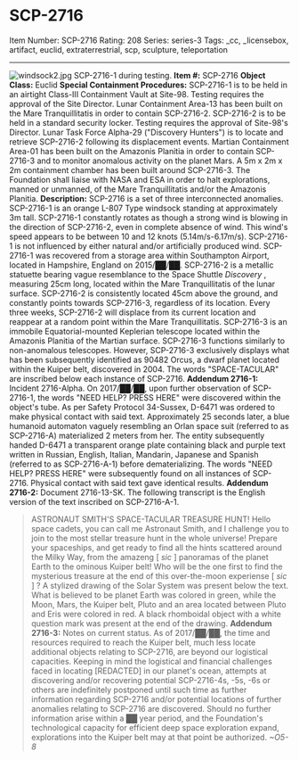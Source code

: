 # SCP-2716
Item Number: SCP-2716
Rating: 208
Series: series-3
Tags: _cc, _licensebox, artifact, euclid, extraterrestrial, scp, sculpture, teleportation

---

![windsock2.jpg](https://scp-wiki.wdfiles.com/local--files/scp-2716/windsock2.jpg)
SCP-2716-1 during testing.
**Item #:** SCP-2716
**Object Class:** Euclid
**Special Containment Procedures:** SCP-2716-1 is to be held in an airtight Class-III Containment Vault at Site-98. Testing requires the approval of the Site Director.
Lunar Containment Area-13 has been built on the Mare Tranquillitatis in order to contain SCP-2716-2. SCP-2716-2 is to be held in a standard security locker. Testing requires the approval of Site-98's Director. Lunar Task Force Alpha-29 ("Discovery Hunters") is to locate and retrieve SCP-2716-2 following its displacement events.
Martian Containment Area-01 has been built on the Amazonis Planitia in order to contain SCP-2716-3 and to monitor anomalous activity on the planet Mars. A 5m x 2m x 2m containment chamber has been built around SCP-2716-3.
The Foundation shall liaise with NASA and ESA in order to halt explorations, manned or unmanned, of the Mare Tranquillitatis and/or the Amazonis Planitia.
**Description:** SCP-2716 is a set of three interconnected anomalies.
SCP-2716-1 is an orange L-807 Type windsock standing at approximately 3m tall. SCP-2716-1 constantly rotates as though a strong wind is blowing in the direction of SCP-2716-2, even in complete absence of wind. This wind's speed appears to be between 10 and 12 knots (5.14m/s-6.17m/s). SCP-2716-1 is not influenced by either natural and/or artificially produced wind. SCP-2716-1 was recovered from a storage area within Southampton Airport, located in Hampshire, England on 2015/██/██.
SCP-2716-2 is a metallic statuette bearing vague resemblance to the Space Shuttle _Discovery_ , measuring 25cm long, located within the Mare Tranquillitatis of the lunar surface. SCP-2716-2 is consistently located 45cm above the ground, and constantly points towards SCP-2716-3, regardless of its location. Every three weeks, SCP-2716-2 will displace from its current location and reappear at a random point within the Mare Tranquillitatis.
SCP-2716-3 is an immobile Equatorial-mounted Keplerian telescope located within the Amazonis Planitia of the Martian surface. SCP-2716-3 functions similarly to non-anomalous telescopes. However, SCP-2716-3 exclusively displays what has been subsequently identified as 90482 Orcus, a dwarf planet located within the Kuiper belt, discovered in 2004.
The words "SPACE-TACULAR" are inscribed below each instance of SCP-2716.
**Addendum 2716-1:** Incident 2716-Alpha.
On 2017/██/██, upon further observation of SCP-2716-1, the words "NEED HELP? PRESS HERE" were discovered within the object's tube. As per Safety Protocol 34-Sussex, D-6471 was ordered to make physical contact with said text. Approximately 25 seconds later, a blue humanoid automaton vaguely resembling an Orlan space suit (referred to as SCP-2716-A) materialized 2 meters from her. The entity subsequently handed D-6471 a transparent orange plate containing black and purple text written in Russian, English, Italian, Mandarin, Japanese and Spanish (referred to as SCP-2716-A-1) before dematerializing. The words "NEED HELP? PRESS HERE" were subsequently found on all instances of SCP-2716. Physical contact with said text gave identical results.
**Addendum 2716-2:** Document 2716-13-SK.
The following transcript is the English version of the text inscribed on SCP-2716-A-1.
> ASTRONAUT SMITH'S SPACE-TACULAR TREASURE HUNT!
> Hello space cadets, you can call me Astronaut Smith, and I challenge you to join to the most stellar treasure hunt in the whole universe!
> Prepare your spaceships, and get ready to find all the hints scattered around the Milky Way, from the amazeng [ _sic_ ] panoramas of the planet Earth to the ominous Kuiper belt! Who will be the one first to find the mysterious treasure at the end of this over-the-moon experiense [ _sic_ ] ?
A stylized drawing of the Solar System was present below the text. What is believed to be planet Earth was colored in green, while the Moon, Mars, the Kuiper belt, Pluto and an area located between Pluto and Eris were colored in red. A black rhomboidal object with a white question mark was present at the end of the drawing.
**Addendum 2716-3:** Notes on current status.
> As of 2017/██/██, the time and resources required to reach the Kuiper belt, much less locate additional objects relating to SCP-2716, are beyond our logistical capacities. Keeping in mind the logistical and financial challenges faced in locating [REDACTED] in our planet's ocean, attempts at discovering and/or recovering potential SCP-2716-4s, -5s, -6s or others are indefinitely postponed until such time as further information regarding SCP-2716 and/or potential locations of further anomalies relating to SCP-2716 are discovered. Should no further information arise within a ██ year period, and the Foundation's technological capacity for efficient deep space exploration expand, explorations into the Kuiper belt may at that point be authorized.
> _~O5-8_